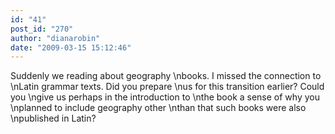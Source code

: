 ```yaml
---
id: "41"
post_id: "270"
author: "dianarobin"
date: "2009-03-15 15:12:46"
---
```

Suddenly we reading about geography\nbooks. I missed the connection to \nLatin grammar texts. Did you prepare\nus for this transition earlier? Could you\ngive us perhaps in the introduction to\nthe book a sense of why you\nplanned to include geography other\nthan that such books were also \npublished in Latin?
